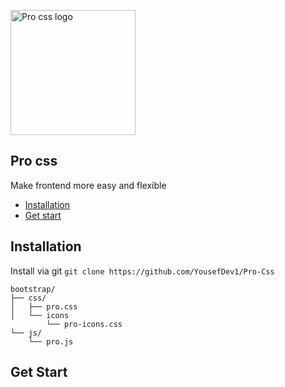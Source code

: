 <p align="left">
    <img src="https://pro-css.netlify.app/imgs/logo.png" alt="Pro css logo" width="200" height="200">
</p>

<h2>Pro css</h2>

<p>Make frontend more easy and flexible</p>

- [Installation](#installation)
- [Get start](#get-start)


## Installation

Install via git `git clone https://github.com/YousefDev1/Pro-Css`

```text
bootstrap/
├── css/
│   ├── pro.css
│   └── icons
        └── pro-icons.css
└── js/
    └── pro.js
```

## Get Start

